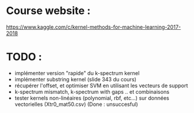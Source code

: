 # Course website :

https://www.kaggle.com/c/kernel-methods-for-machine-learning-2017-2018

# TODO :

- implémenter version "rapide" du k-spectrum kernel
- implémenter substring kernel (slide 343 du cours)
- récupérer l'offset, et optimiser SVM en utilisant les vecteurs de support
- k-spectrum mismatch, k-spectrum with gaps .. et combinaisons
- tester kernels non-linéaires (polynomial, rbf, etc...) sur données vectorielles (Xtr0_mat50.csv) (Done : unsuccesful)
